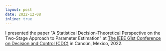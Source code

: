 ```yaml
---
layout: post
date: 2022-12-08
inline: true
---
```


I presented the paper "A Statistical Decision-Theoretical Perspective on the Two-Stage Approach to Parameter Estimation" at [The IEEE 61st Conference on Decision and Control (CDC)](https://cdc2022.ieeecss.org/) in Cancún, Mexico, 2022.
